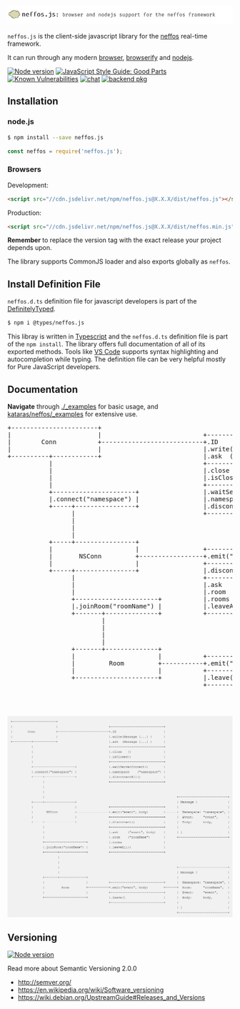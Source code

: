 <img src="gh_logo_js.png" />

`neffos.js` is the client-side javascript library for the [neffos](https://github.com/kataras/neffos) real-time framework.

It can run through any modern [browser](_examples/browser), [browserify](_examples/browserify) and [nodejs](_examples/nodejs).

[![Node version](https://img.shields.io/npm/v/neffos.js.svg?style=for-the-badge)](https://www.npmjs.com/package/neffos.js) [![JavaScript Style Guide: Good Parts](https://img.shields.io/badge/code%20style-goodparts-brightgreen.svg?style=for-the-badge)](https://github.com/dwyl/goodparts) [![Known Vulnerabilities](https://img.shields.io/badge/vulnerabilities%20-0-228B22.svg?style=for-the-badge)](https://snyk.io/test/github/kataras/neffos.js?targetFile=package.json) [![chat](https://img.shields.io/gitter/room/neffos-framework/community.svg?color=blue&logo=gitter&style=for-the-badge)](https://gitter.im/neffos-framework/community) [![backend pkg](https://img.shields.io/badge/server%20-package-488AC7.svg?style=for-the-badge)](https://github.com/kataras/neffos)

## Installation

### node.js

```sh
$ npm install --save neffos.js
```

```js
const neffos = require('neffos.js');
```

### Browsers

Development:

```html
<script src="//cdn.jsdelivr.net/npm/neffos.js@X.X.X/dist/neffos.js"></script>
```

Production:

```html
<script src="//cdn.jsdelivr.net/npm/neffos.js@X.X.X/dist/neffos.min.js"></script>
```

**Remember** to replace the version tag with the exact release your project depends upon.

The library supports CommonJS loader and also exports globally as `neffos`.

## Install Definition File

`neffos.d.ts` definition file for javascript developers is part of the [DefinitelyTyped](https://www.npmjs.com/package/@types/neffos.js). 

```sh
$ npm i @types/neffos.js
```

This libray is written in [Typescript](https://www.typescriptlang.org/) and the `neffos.d.ts` definition file is part of the `npm install`. The library offers full documentation of all of its exported methods. Tools like [VS Code](https://code.visualstudio.com/) supports syntax highlighting and autocompletion while typing. The definition file can be very helpful mostly for Pure JavaScript developers.

## Documentation

**Navigate** through [./_examples](_examples) for basic usage, and [kataras/neffos/_examples](https://github.com/kataras/neffos/tree/master/_examples) for extensive use.

<pre>
+-----------------------+
|                       |                           +----------------------------+
|        Conn           +---------------------------+.ID                         |
|                       |                           |.write(Message {...} )      |
+----------+------------+                           |.ask  (Message {...} )      |
           |                                        +----------------------------+
           |                                        |.close   ()                 |
           |                                        |.isClosed()                 |
           |                                        +----------------------------+
           +----------------------+                 |.waitServerConnect()        |
           |.connect("namespace") |                 |.namespace    ("namespace") |
           +-----+----------------+                 |.disconnectAll()            |
                 |                                  +----------------------------+
                 |
                 |
                 |                                                                      +--------------------------+
           +-----+----------------+                                                     | Message {                |
           |                      |                 +----------------------------+      |                          |
           |       NSConn         +-----------------+.emit("event", body)        +------+  Namespace: "namespace", |
           |                      |                 +----------------------------+      |  Event:     "event",     |
           +-----+----------------+                 |.disconnect()               |      |  Body:      body,        |
                 |                                  +----------------------------+      |                          |
                 |                                  |.ask     ("event", body)    |      | }                        |
                 |                                  |.room    ("roomName")       |      +--------------------------+
                 +----------------------+           |.rooms                      |
                 |.joinRoom("roomName") |           |.leaveAll()                 |
                 +-------+--------------+           +----------------------------+
                         |
                         |
                         |                                                              +--------------------------+
                         |                                                              | Message {                |
                 +-------+--------------+                                               |                          |
                 |                      |           +----------------------------+      |  Namespace: "namespace", |
                 |         Room         +-----------+.emit("event", body)        +------+  Room:      "roomName",  |
                 |                      |           +----------------------------+      |  Event:     "event",     |
                 +----------------------+           |.leave()                    |      |  Body:      body,        |
                                                    +----------------------------+      |                          |
                                                                                        | }                        |
                                                                                        +--------------------------+

</pre>
[![](ascii_outline.png)](ascii_outline.txt)

## Versioning

[![Node version](https://img.shields.io/npm/v/neffos.js.svg?style=flat-square)](https://www.npmjs.com/package/neffos.js)

Read more about Semantic Versioning 2.0.0

 - http://semver.org/
 - https://en.wikipedia.org/wiki/Software_versioning
 - https://wiki.debian.org/UpstreamGuide#Releases_and_Versions